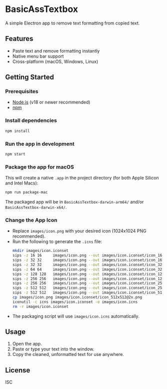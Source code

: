 # BasicAssTextbox

A simple Electron app to remove text formatting from copied text.

## Features
- Paste text and remove formatting instantly
- Native menu bar support
- Cross-platform (macOS, Windows, Linux)

## Getting Started

### Prerequisites
- [Node.js](https://nodejs.org/) (v18 or newer recommended)
- [npm](https://www.npmjs.com/)

### Install dependencies
```sh
npm install
```

### Run the app in development
```sh
npm start
```

### Package the app for macOS
This will create a native `.app` in the project directory (for both Apple Silicon and Intel Macs):
```sh
npm run package-mac
```
The packaged app will be in `BasicAssTextbox-darwin-arm64/` and/or `BasicAssTextbox-darwin-x64/`.

### Change the App Icon
- Replace `images/icon.png` with your desired icon (1024x1024 PNG recommended).
- Run the following to generate the `.icns` file:
  ```sh
  mkdir images/icon.iconset
  sips -z 16 16     images/icon.png --out images/icon.iconset/icon_16x16.png
  sips -z 32 32     images/icon.png --out images/icon.iconset/icon_16x16@2x.png
  sips -z 32 32     images/icon.png --out images/icon.iconset/icon_32x32.png
  sips -z 64 64     images/icon.png --out images/icon.iconset/icon_32x32@2x.png
  sips -z 128 128   images/icon.png --out images/icon.iconset/icon_128x128.png
  sips -z 256 256   images/icon.png --out images/icon.iconset/icon_128x128@2x.png
  sips -z 256 256   images/icon.png --out images/icon.iconset/icon_256x256.png
  sips -z 512 512   images/icon.png --out images/icon.iconset/icon_256x256@2x.png
  sips -z 512 512   images/icon.png --out images/icon.iconset/icon_512x512.png
  cp images/icon.png images/icon.iconset/icon_512x512@2x.png
  iconutil -c icns images/icon.iconset -o images/icon.icns
  rm -r images/icon.iconset
  ```
- The packaging script will use `images/icon.icns` automatically.

## Usage
1. Open the app.
2. Paste or type your text into the window.
3. Copy the cleaned, unformatted text for use anywhere.

## License
ISC
